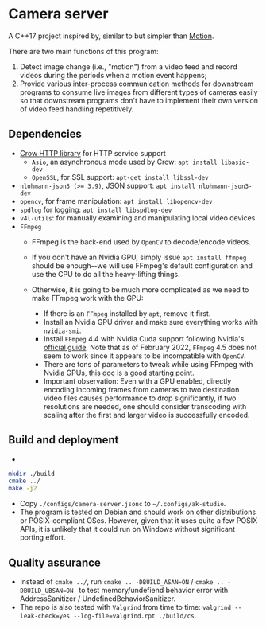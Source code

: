 # Camera server

A C++17 project inspired by, similar to but simpler than
[Motion](https://github.com/Motion-Project/motion).

There are two main functions of this program:

1. Detect image change (i.e., "motion") from a video feed and record videos
during the periods when a motion event happens;
1. Provide various inter-process communication methods for downstream
programs to consume live images from different types of cameras easily
so that downstream programs don't have to implement their own version of video
feed handling repetitively.

## Dependencies

* [Crow HTTP library](https://github.com/CrowCpp/Crow) for HTTP service support
  * `Asio`, an  asynchronous mode used by Crow:  `apt install libasio-dev`
  * `OpenSSL`, for SSL support: `apt-get install libssl-dev`
* `nlohmann-json3 (>= 3.9)`, JSON support: `apt install nlohmann-json3-dev`
* `opencv`, for frame manipulation: `apt install libopencv-dev`
* `spdlog` for logging: `apt install libspdlog-dev`
* `v4l-utils`: for manually examining and manipulating local video devices.
* `FFmpeg`
  * FFmpeg is the back-end used by `OpenCV` to decode/encode videos.
  * If you don't have an Nvidia GPU, simply issue `apt install ffmpeg` should
  be enough--we will use FFmpeg's default configuration and use the CPU to do
  all the heavy-lifting things.

  * Otherwise, it is going to be much more complicated as we need to make
  FFmpeg work with the GPU:
    * If there is an `FFmpeg` installed by `apt`, remove it first.
    * Install an Nvidia GPU driver and make sure everything works with
    `nvidia-smi`.
    * Install `FFmpeg` 4.4 with Nvidia Cuda support following Nvidia's
    [official guide](https://docs.nvidia.com/video-technologies/video-codec-sdk/ffmpeg-with-nvidia-gpu/).
    Note that as of February 2022, `FFmpeg` 4.5 does not seem to work since
    it appears to be incompatible with `OpenCV`.
    * There are tons of parameters to tweak while using FFmpeg with Nvidia GPUs,
    [this doc](https://docs.nvidia.com/video-technologies/video-codec-sdk/ffmpeg-with-nvidia-gpu/) is a good starting point.
    * Important observation: Even with a GPU enabled, directly encoding
    incoming frames from cameras to two destination video files causes
    performance to drop significantly, if two resolutions are needed, one
    should consider transcoding with scaling after the first and larger video
    is successfully encoded.

## Build and deployment


* 
```bash
mkdir ./build
cmake ../
make -j2
```
* Copy `./configs/camera-server.jsonc` to `~/.configs/ak-studio`.
* The program is tested on Debian and should work on other distributions
or POSIX-compliant OSes. However, given that it uses quite a few POSIX APIs,
it is unlikely that it could run on Windows without significant porting effort.

## Quality assurance

* Instead of `cmake ../`, run `cmake .. -DBUILD_ASAN=ON` /
`cmake .. -DBUILD_UBSAN=ON ` to test memory/undefiend behavior error with
AddressSanitizer / UndefinedBehaviorSanitizer.
* The repo is also tested with `Valgrind` from time to time:
`valgrind --leak-check=yes --log-file=valgrind.rpt ./build/cs`.
